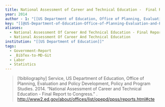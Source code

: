 ```yaml
---
title: National Assessment of Career and Technical Education -  Final Report to Congress
year: 2014
author - 1: "[[US Department of Education, Office of Planning, Evaluation and Policy Development, Policy and Program Studies Service]]"
key: "[[@US-Department-of-Education-Office-of-Planning-Evaluation-and-Policy-Development-Policy-and-Program-Studies-Service2014-al]]"
aliases:
  - National Assessment Of Career And Technical Education - Final Report To Congress
  - National Assessment Of Career And Technical Education
institution: "[[US Department of Education]]"
tags:
  - Government-Report
  - _BibTex-to-MD-Git
  - Labor
  - Statistics
---
```


> [!bibliography]
> Service, US Department of Education, Office of Planning, Evaluation and Policy Development, Policy and Program Studies. 2014. “National Assessment of Career and Technical Education -  Final Report to Congress.” . http://www2.ed.gov/about/offices/list/opepd/ppss/reports.html#cte